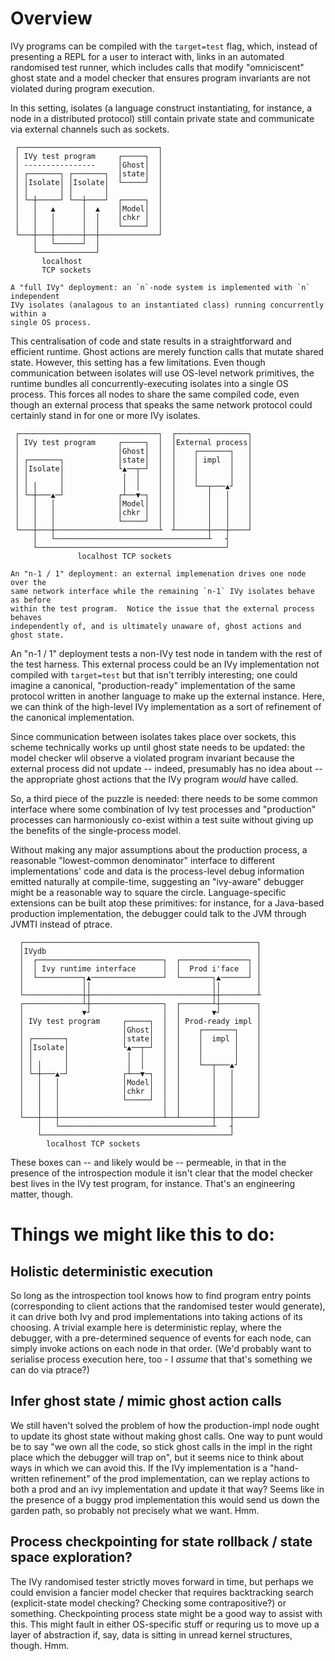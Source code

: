 # Overview

IVy programs can be compiled with the `target=test` flag, which, instead of
presenting a REPL for a user to interact with, links in an automated
randomised test runner, which includes calls that modify "omniciscent" ghost
state and a model checker that ensures program invariants are not violated
during program execution.

In this setting, isolates (a language construct instantiating, for instance, a
node in a distributed protocol) still contain private state and communicate
via external channels such as sockets.

```
 ┌───────────────────────────────┐
 │ IVy test program     ┌─────┐  │
 │ ----------------     │Ghost│  │
 │ ┌───────┐ ┌───────┐  │state│  │
 │ │Isolate│ │Isolate│  └─────┘  │
 │ │       │ │       │           │
 │ └─┼─────┘ └──┼────┘  ┌─────┐  │
 │   │   ▲      │  ▲    │Model│  │
 │   │   │      │  │    │chkr │  │
 │   │   │      │  │    └─────┘  │
 └───┼───┼──────┼──┼─────────────┘
     │   └──────┘  │
     └─────────────┘
       localhost
       TCP sockets

A "full IVy" deployment: an `n`-node system is implemented with `n` independent
IVy isolates (analagous to an instantiated class) running concurrently within a
single OS process.
```

This centralisation of code and state results in a straightforward and
efficient runtime.  Ghost actions are merely function calls that mutate shared
state.  However, this setting has a few limitations.  Even though communication
between isolates will use OS-level network primitives, the runtime bundles all
concurrently-executing isolates into a single OS process.  This forces all
nodes to share the same compiled code, even though an external process
that speaks the same network protocol could certainly stand in for one or more
IVy isolates.

```
 ┌───────────────────────────────┐  ┌────────────────┐
 │ IVy test program     ┌─────┐  │  │External process│
 │                      │Ghost│  │  │    ┌───────┐   │
 │ ┌───────┐            │state│  │  │    │ impl  │   │
 │ │Isolate│            └▲──┬─┘  │  │    │       │   │
 │ │       │             │  │    │  │    │       │   │
 │ │ │     │             │  │    │  │    └──┬───▲┘   │
 │ └─┼───▲─┘            ┌┴──▼─┐  │  │       │   │    │
 │   │   │              │Model│  │  │       │   │    │
 │   │   │              │chkr │  │  │       │   │    │
 │   │   │              └─────┘  │  │       │   │    │
 └───┼───┼───────────────────────┴  ┴───────┼───┼────┘
     │   └──────────────────────────────────┴   ┤
     └──────────────────────────────────────────┘
               localhost TCP sockets

An "n-1 / 1" deployment: an external implemenation drives one node over the
same network interface while the remaining `n-1` IVy isolates behave as before
within the test program.  Notice the issue that the external process behaves
independently of, and is ultimately unaware of, ghost actions and ghost state.
```

An "n-1 / 1" deployment tests a non-IVy test node in tandem with the rest
of the test harness.  This external process could be an IVy implementation not
compiled with `target=test` but that isn't terribly interesting; one could
imagine a canonical, "production-ready" implementation of the same protocol
written in another language to make up the external instance.  Here, we can
think of the high-level IVy implementation as a sort of refinement of the
canonical implementation.

Since communication between isolates takes place over sockets, this scheme
technically works up until ghost state needs to be updated: the model checker
wlil observe a violated program invariant because the external process did not
update -- indeed, presumably has no idea about -- the appropriate ghost actions
that the IVy program _would_ have called.

So, a third piece of the puzzle is needed: there needs to be some common interface
where some combination of Ivy test processes and "production" processes can
harmoniously co-exist within a test suite without giving up the benefits of the
single-process model.  

Without making any major assumptions about the production process, a reasonable
"lowest-common denominator" interface to different implementations' code and
data is the process-level debug information emitted naturally at compile-time,
suggesting an "ivy-aware" debugger might be a reasonable way to square the
circle.  Language-specific extensions can be built atop these primitives: for
instance, for a Java-based production implementation, the debugger could talk
to the JVM through JVMTI instead of ptrace.

```
  ┌────────────────────────────────────────────────────┐
  │IVydb                                               │
  │  ┌────────────────────────────┐  ┌───────────────┐ │
  │  │ Ivy runtime interface      │  │  Prod i'face  │ │
  │  └──────────┐▲────────────────┘  └───────┐▲──────┘ │
  │             ││                           ││        │
  └─────────────┼┼───────────────────────────┼┼────────┴ 
  ┌─────────────┴┼────────────────┐  ┌───────┴┼────────┐
  │             ▼┘                │  │       ▼┘        │
  │ IVy test program     ┌─────┐  │  │ Prod-ready impl │
  │                      │Ghost│  │  │    ┌───────┐    │
  │ ┌───────┐            │state│  │  │    │  impl │    │
  │ │Isolate│            └▲──┬─┘  │  │    │       │    │
  │ │       │             │  │    │  │    │       │    │
  │ │ │     │             │  │    │  │    └──┬───▲┘    │
  │ └─┼───▲─┘            ┌┴──▼─┐  │  │       │   │     │
  │   │   │              │Model│  │  │       │   │     │
  │   │   │              │chkr │  │  │       │   │     │
  │   │   │              └─────┘  │  │       │   │     │
  │   │   │                       │  │       │   │     │
  └───┼───┼───────────────────────┴──┴───────┼───┼─────┘
      │   └──────────────────────────────────┴   ┤
      └──────────────────────────────────────────┘
        localhost TCP sockets
```

These boxes can -- and likely would be -- permeable, in that in the presence of
the introspection module it isn't clear that the model checker best lives in
the IVy test program, for instance.  That's an engineering matter, though.

# Things we might like this to do:

## Holistic deterministic execution

So long as the introspection tool knows how to find program entry points
(corresponding to client actions that the randomised tester would generate),
it can drive both Ivy and prod implementations into taking actions of its
choosing.  A trivial example here is deterministic replay, where the debugger,
with a pre-determined sequence of events for each node, can simply invoke
actions on each node in that order.  (We'd probably want to serialise process
execution here, too - I _assume_ that that's something we can do via ptrace?)

## Infer ghost state / mimic ghost action calls

We still haven't solved the problem of how the production-impl node ought to
update its ghost state without making ghost calls.  One way to punt would be to
say "we own all the code, so stick ghost calls in the impl in the right place
which the debugger will trap on", but it seems nice to think about ways in which
we can avoid this.   If the IVy implementation is a "hand-written refinement"
of the prod implementation, can we replay actions to both a prod and an ivy
implementation and update it that way?  Seems like in the presence of a buggy
prod implementation this would send us down the garden path, so probably not
precisely what we want.  Hmm.

## Process checkpointing for state rollback / state space exploration?

The IVy randomised tester strictly moves forward in time, but perhaps we could
envision a fancier model checker that requires backtracking search
(explicit-state model checking?  Checking some contrapositive?) or something.
Checkpointing process state might be a good way to assist with this.  This might
fault in either OS-specific stuff or requring us to move up a layer of abstraction
if, say, data is sitting in unread kernel structures, though.  Hmm.


